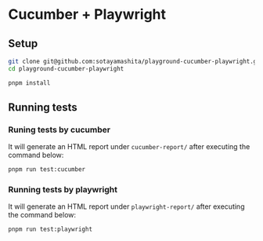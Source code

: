 # Cucumber + Playwright

## Setup

```bash
git clone git@github.com:sotayamashita/playground-cucumber-playwright.git
cd playground-cucumber-playwright

pnpm install
```

## Running tests

### Runing tests by cucumber

It will generate an HTML report under `cucumber-report/` after executing the command below:

```bash
pnpm run test:cucumber
```

### Running tests by playwright

It will generate an HTML report under `playwright-report/` after executing the command below:

```bash
pnpm run test:playwright
```
